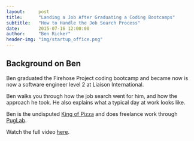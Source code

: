 ```yaml
---
layout:     post
title:      "Landing a Job After Graduating a Coding Bootcamps"
subtitle:   "How to Handle the Job Search Process"
date:       2015-07-16 12:00:00
author:     "Ben Ricker"
header-img: "img/startup_office.png"
---
```


## Background on Ben

Ben graduated the Firehose Project coding bootcamp and became now is now a software engineer level 2 at Liaison International.

Ben walks you through how the job search went for him, and how the approach he took.  He also explains what a typical day at work looks like.

Ben is the undisputed [King of Pizza](http://kingof.pizza/) and does freelance work through [PugLab](https://github.com/BGRicker/puglab).  

<!--
{% include youtubePlayer.html id="o8FMMnw30BU" %}
-->

Watch the full video [here](https://www.youtube.com/watch?v=t8_Im3rjMAs&index=1&list=PL2YbofhST_KwUpFU9TlQ6RNlqJp_A_f96).
